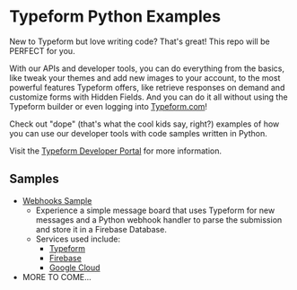 # Typeform Python Examples

New to Typeform but love writing code? That's great! This repo will be PERFECT for you.

With our APIs and developer tools, you can do everything from the basics, like tweak your themes and add new images to your account, to the most powerful features Typeform offers, like retrieve responses on demand and customize forms with Hidden Fields. And you can do it all without using the Typeform builder or even logging into [Typeform.com](https://www.typeform.com/)!

Check out "dope" (that's what the cool kids say, right?) examples of how you can use our developer tools with code samples written in Python.

Visit the [Typeform Developer Portal](https://developer.typeform.com/) for more information.

## Samples

* [Webhooks Sample](webhooks/)
  * Experience a simple message board that uses Typeform for new messages and a Python webhook handler to parse the submission and store it in a Firebase Database.
  * Services used include:
    * [Typeform](https://www.typeform.com/)
    * [Firebase](https://firebase.com/)
    * [Google Cloud](https://cloud.google.com/)
* MORE TO COME...